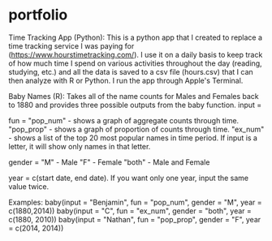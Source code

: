 # portfolio

Time Tracking App (Python): This is a python app that I created to replace a time tracking service I was paying for (https://www.hourstimetracking.com/). I use it on a daily basis to keep track of how much time I spend on various activities throughout the day (reading, studying, etc.) and all the data is saved to a csv file (hours.csv) that I can then analyze with R or Python. I run the app through Apple's Terminal. 

Baby Names (R): Takes all of the name counts for Males and Females back to 1880 and provides three possible outputs from the baby function. 
  input = <text>
  
  fun = "pop_num" - shows a graph of aggregate <name> counts through time. 
        "pop_prop" - shows a graph of proportion of <name> counts through time. 
        "ex_num" - shows a list of the top 20 most popular names in time period. If input is a letter, it will show only names in that letter.
  
  gender = "M" - Male
          "F" - Female
          "both" - Male and Female
  
  year = c(start date, end date). If you want only one year, input the same value twice. 
  
  Examples: baby(input = "Benjamin", fun = "pop_num", gender = "M", year = c(1880,2014))
            baby(input = "C", fun = "ex_num", gender = "both", year = c(1880, 2010))
            baby(input = "Nathan", fun = "pop_prop", gender = "F", year = c(2014, 2014))
            
